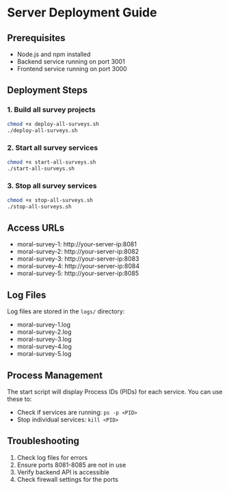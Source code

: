 # Server Deployment Guide

## Prerequisites
- Node.js and npm installed
- Backend service running on port 3001
- Frontend service running on port 3000

## Deployment Steps

### 1. Build all survey projects
```bash
chmod +x deploy-all-surveys.sh
./deploy-all-surveys.sh
```

### 2. Start all survey services
```bash
chmod +x start-all-surveys.sh
./start-all-surveys.sh
```

### 3. Stop all survey services
```bash
chmod +x stop-all-surveys.sh
./stop-all-surveys.sh
```

## Access URLs
- moral-survey-1: http://your-server-ip:8081
- moral-survey-2: http://your-server-ip:8082
- moral-survey-3: http://your-server-ip:8083
- moral-survey-4: http://your-server-ip:8084
- moral-survey-5: http://your-server-ip:8085

## Log Files
Log files are stored in the `logs/` directory:
- moral-survey-1.log
- moral-survey-2.log
- moral-survey-3.log
- moral-survey-4.log
- moral-survey-5.log

## Process Management
The start script will display Process IDs (PIDs) for each service. You can use these to:
- Check if services are running: `ps -p <PID>`
- Stop individual services: `kill <PID>`

## Troubleshooting
1. Check log files for errors
2. Ensure ports 8081-8085 are not in use
3. Verify backend API is accessible
4. Check firewall settings for the ports
